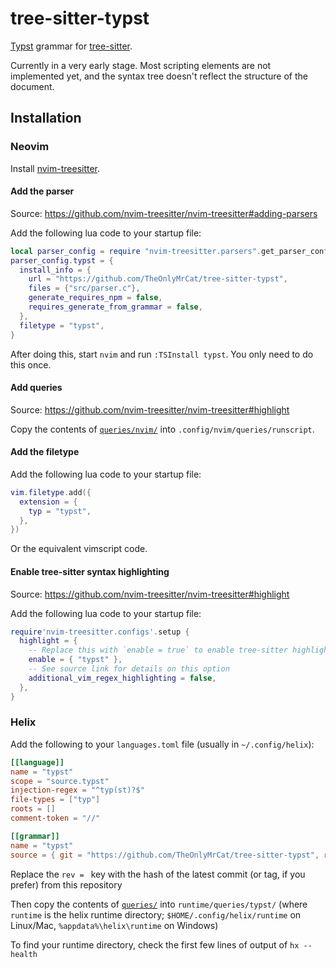 # tree-sitter-typst

[Typst](https://github.com/typst/typst) grammar for [tree-sitter](https://github.com/tree-sitter/tree-sitter).

Currently in a very early stage. Most scripting elements are not implemented yet, and the syntax tree doesn't
reflect the structure of the document.

## Installation

### Neovim

Install [nvim-treesitter](https://github.com/nvim-treesitter/nvim-treesitter).

#### Add the parser

Source: <https://github.com/nvim-treesitter/nvim-treesitter#adding-parsers>

Add the following lua code to your startup file:

```lua
local parser_config = require "nvim-treesitter.parsers".get_parser_configs()
parser_config.typst = {
  install_info = {
    url = "https://github.com/TheOnlyMrCat/tree-sitter-typst",
    files = {"src/parser.c"},
    generate_requires_npm = false,
    requires_generate_from_grammar = false,
  },
  filetype = "typst",
}
```

After doing this, start `nvim` and run `:TSInstall typst`. You only need to do this once.

#### Add queries

Source: <https://github.com/nvim-treesitter/nvim-treesitter#highlight>

Copy the contents of [`queries/nvim/`](https://github.com/TheOnlyMrCat/tree-sitter-typst/tree/master/queries) into
`.config/nvim/queries/runscript`.

#### Add the filetype

Add the following lua code to your startup file:

```lua
vim.filetype.add({
  extension = {
    typ = "typst",
  },
})
```

Or the equivalent vimscript code.

#### Enable tree-sitter syntax highlighting

Source: <https://github.com/nvim-treesitter/nvim-treesitter#highlight>

Add the following lua code to your startup file:

```lua
require'nvim-treesitter.configs'.setup {
  highlight = {
    -- Replace this with `enable = true` to enable tree-sitter highlighting for all buffers
    enable = { "typst" },
    -- See source link for details on this option
    additional_vim_regex_highlighting = false,
  },
}
```

### Helix

Add the following to your `languages.toml` file (usually in `~/.config/helix`):

```toml
[[language]]
name = "typst"
scope = "source.typst"
injection-regex = "^typ(st)?$"
file-types = ["typ"]
roots = []
comment-token = "//"

[[grammar]]
name = "typst"
source = { git = "https://github.com/TheOnlyMrCat/tree-sitter-typst", rev = "b64b6f222afdd15ab9a155721f0a123b1a84cd04" }
```

Replace the `rev = ` key with the hash of the latest commit (or tag, if you prefer) from this repository

Then copy the contents of [`queries/`](https://github.com/TheOnlyMrCat/tree-sitter-typst/tree/master/queries)
into `runtime/queries/typst/` (where `runtime` is the helix runtime directory; `$HOME/.config/helix/runtime` on Linux/Mac,
`%appdata%\helix\runtime` on Windows)

To find your runtime directory, check the first few lines of output of `hx --health`

